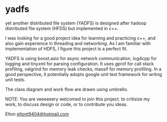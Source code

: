 yadfs
=====

yet another distributed file system (YADFS) is designed after hadoop distributed file system (HFDS) but implemented in c++.

I was looking for a good project idea for learning and practicing c++, and also gain experience in threading and networking. 
As I am familiar with implementation of HDFS, I figure this project is a perfect fit. 

YADFS is using boost.asio for async network communication, log4cpp for logging and tinyxml for parsing configuration. It
uses gprof for call stack profiling, valgrind for memory leak checks, massif for memory profiling. In a good perspective, it 
potentially adopts google unit test framework for writng unit tests.

The class diagram and work flow are drawn using umbrello. 



NOTE: You are veeeeeery welcomed to join this project. to critisize my work, to discuss design or code, or to contribute
you ideas.


Elton
eltont9404@hotmail.com

